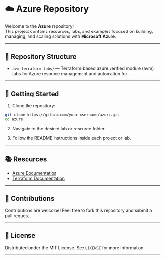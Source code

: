 # ☁️ Azure Repository

Welcome to the **Azure** repository!  
This project contains resources, labs, and examples focused on building, managing, and scaling solutions with **Microsoft Azure**.

---

## 📂 Repository Structure

- `avm-terraform-labs/` — Terraform-based azure verified module (avm) labs for Azure resource management and automation for .

---

## 🚀 Getting Started

1. Clone the repository:

```bash
git clone https://github.com/your-username/azure.git
cd azure
```

2. Navigate to the desired lab or resource folder.

3. Follow the README instructions inside each project or lab.

---

## 📚 Resources

- [Azure Documentation](https://learn.microsoft.com/en-us/azure/)
- [Terraform Documentation](https://developer.hashicorp.com/terraform/docs)

---

## 🤝 Contributions

Contributions are welcome! Feel free to fork this repository and submit a pull request.

---

## 📜 License

Distributed under the MIT License. See `LICENSE` for more information.

---
